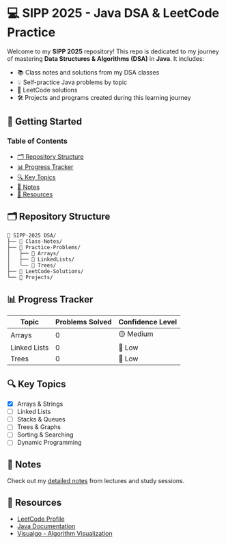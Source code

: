 # 💻 SIPP 2025 - Java DSA & LeetCode Practice

Welcome to my **SIPP 2025** repository! This repo is dedicated to my journey of mastering **Data Structures & Algorithms (DSA)** in **Java**. It includes:

- 📚 Class notes and solutions from my DSA classes  
- 💡 Self-practice Java problems by topic  
- 🧠 LeetCode solutions  
- 🛠️ Projects and programs created during this learning journey

## 🚀 Getting Started

### Table of Contents
- [🗂️ Repository Structure](#repository-structure)
- [📊 Progress Tracker](#progress-tracker)
- [🔍 Key Topics](#key-topics)
- [📝 Notes](#notes)
- [🔗 Resources](#resources)

## 🗂️ Repository Structure
```
📁 SIPP-2025 DSA/
├── 📁 Class-Notes/
├── 📁 Practice-Problems/
│   ├── 📁 Arrays/
│   ├── 📁 LinkedLists/
│   └── 📁 Trees/
├── 📁 LeetCode-Solutions/
└── 📁 Projects/
```

## 📊 Progress Tracker
| Topic | Problems Solved | Confidence Level |
|-------|----------------|-----------------|
| Arrays | 0 | 🟡 Medium |
| Linked Lists | 0 | 🔴 Low |
| Trees | 0 | 🔴 Low |

## 🔍 Key Topics
- [x] Arrays & Strings
- [ ] Linked Lists
- [ ] Stacks & Queues
- [ ] Trees & Graphs
- [ ] Sorting & Searching
- [ ] Dynamic Programming

## 📝 Notes
Check out my [detailed notes](./Class-Notes) from lectures and study sessions.

## 🔗 Resources
- [LeetCode Profile](https://leetcode.com/vipinyadav01/)
- [Java Documentation](https://docs.oracle.com/en/java/)
- [Visualgo - Algorithm Visualization](https://visualgo.net/en)
